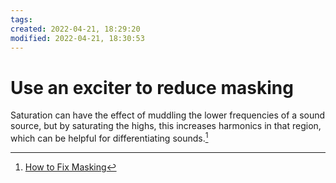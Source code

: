 ```yaml
---
tags: 
created: 2022-04-21, 18:29:20
modified: 2022-04-21, 18:30:53
---
```


# Use an exciter to reduce masking
Saturation can have the effect of muddling the lower frequencies of a sound source, but by saturating the highs, this increases harmonics in that region, which can be helpful for differentiating sounds.[^1]

[^1]: [How to Fix Masking](https://www.youtube.com/watch?v=JtyLnE4vm3A)